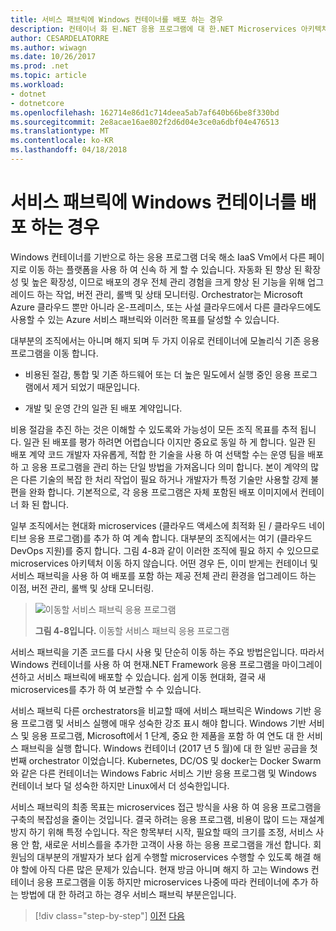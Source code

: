 ```yaml
---
title: 서비스 패브릭에 Windows 컨테이너를 배포 하는 경우
description: 컨테이너 화 된.NET 응용 프로그램에 대 한.NET Microservices 아키텍처 | 서비스 패브릭에 Windows 컨테이너를 배포 하는 경우
author: CESARDELATORRE
ms.author: wiwagn
ms.date: 10/26/2017
ms.prod: .net
ms.topic: article
ms.workload:
- dotnet
- dotnetcore
ms.openlocfilehash: 162714e86d1c714deea5ab7af640b66be8f330bd
ms.sourcegitcommit: 2e8acae16ae802f2d6d04e3ce0a6dbf04e476513
ms.translationtype: MT
ms.contentlocale: ko-KR
ms.lasthandoff: 04/18/2018
---
```

# <a name="when-to-deploy-windows-containers-to-service-fabric"></a>서비스 패브릭에 Windows 컨테이너를 배포 하는 경우

Windows 컨테이너를 기반으로 하는 응용 프로그램 더욱 해소 IaaS Vm에서 다른 페이지로 이동 하는 플랫폼을 사용 하 여 신속 하 게 할 수 있습니다. 자동화 된 향상 된 확장성 및 높은 확장성, 이므로 배포의 경우 전체 관리 경험을 크게 향상 된 기능을 위해 업그레이드 하는 작업, 버전 관리, 롤백 및 상태 모니터링. Orchestrator는 Microsoft Azure 클라우드 뿐만 아니라 온-프레미스, 또는 사설 클라우드에서 다른 클라우드에도 사용할 수 있는 Azure 서비스 패브릭와 이러한 목표를 달성할 수 있습니다.

대부분의 조직에서는 아니며 해지 되며 두 가지 이유로 컨테이너에 모놀리식 기존 응용 프로그램을 이동 합니다.

-   비용된 절감, 통합 및 기존 하드웨어 또는 더 높은 밀도에서 실행 중인 응용 프로그램에서 제거 되었기 때문입니다.

-   개발 및 운영 간의 일관 된 배포 계약입니다.

비용 절감을 추진 하는 것은 이해할 수 있도록와 가능성이 모든 조직 목표를 추적 됩니다. 일관 된 배포를 평가 하려면 어렵습니다 이지만 중요로 동일 하 게 합니다. 일관 된 배포 계약 코드 개발자 자유롭게, 적합 한 기술을 사용 하 여 선택할 수는 운영 팀을 배포 하 고 응용 프로그램을 관리 하는 단일 방법을 가져옵니다 의미 합니다. 본이 계약의 많은 다른 기술의 복잡 한 처리 작업이 필요 하거나 개발자가 특정 기술만 사용할 강제 불편을 완화 합니다. 기본적으로, 각 응용 프로그램은 자체 포함된 배포 이미지에서 컨테이너 화 된 합니다.

일부 조직에서는 현대화 microservices (클라우드 액세스에 최적화 된 / 클라우드 네이티브 응용 프로그램)를 추가 하 여 계속 합니다. 대부분의 조직에서는 여기 (클라우드 DevOps 지원)를 중지 합니다. 그림 4-8과 같이 이러한 조직에 필요 하지 수 있으므로 microservices 아키텍처 이동 하지 않습니다. 어떤 경우 든, 이미 받게는 컨테이너 및 서비스 패브릭을 사용 하 여 배포를 포함 하는 제공 전체 관리 환경을 업그레이드 하는 이점, 버전 관리, 롤백 및 상태 모니터링.

> ![이동할 서비스 패브릭 응용 프로그램](./media/image8.png)
>
> **그림 4-8입니다.** 이동할 서비스 패브릭 응용 프로그램

서비스 패브릭을 기존 코드를 다시 사용 및 단순히 이동 하는 주요 방법은입니다. 따라서 Windows 컨테이너를 사용 하 여 현재.NET Framework 응용 프로그램을 마이그레이션하고 서비스 패브릭에 배포할 수 있습니다. 쉽게 이동 현대화, 결국 새 microservices를 추가 하 여 보관할 수 수 있습니다.

서비스 패브릭 다른 orchestrators을 비교할 때에 서비스 패브릭은 Windows 기반 응용 프로그램 및 서비스 실행에 매우 성숙한 강조 표시 해야 합니다. Windows 기반 서비스 및 응용 프로그램, Microsoft에서 1 단계, 중요 한 제품을 포함 하 여 연도 대 한 서비스 패브릭을 실행 합니다. Windows 컨테이너 (2017 년 5 월)에 대 한 일반 공급을 첫 번째 orchestrator 이었습니다. Kubernetes, DC/OS 및 docker는 Docker Swarm와 같은 다른 컨테이너는 Windows Fabric 서비스 기반 응용 프로그램 및 Windows 컨테이너 보다 덜 성숙한 하지만 Linux에서 더 성숙한입니다.

서비스 패브릭의 최종 목표는 microservices 접근 방식을 사용 하 여 응용 프로그램을 구축의 복잡성을 줄이는 것입니다. 결국 하려는 응용 프로그램, 비용이 많이 드는 재설계 방지 하기 위해 특정 수입니다. 작은 항목부터 시작, 필요할 때의 크기를 조정, 서비스 사용 안 함, 새로운 서비스를을 추가한 고객이 사용 하는 응용 프로그램을 개선 합니다. 회원님의 대부분의 개발자가 보다 쉽게 수행할 microservices 수행할 수 있도록 해결 해야 할에 아직 다른 많은 문제가 있습니다. 현재 방금 아니며 해지 하 고는 Windows 컨테이너 응용 프로그램을 이동 하지만 microservices 나중에 따라 컨테이너에 추가 하는 방법에 대 한 하려고 하는 경우 서비스 패브릭 부분은입니다.

>[!div class="step-by-step"]
[이전](when-to-deploy-windows-containers-to-azure-vms-iaas-cloud.md)
[다음](when-to-deploy-windows-containers-to-azure-container-service-kubernetes.md)
